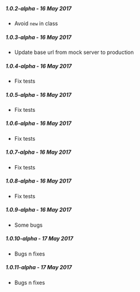 ##### 1.0.2-alpha - 16 May 2017

- Avoid `new` in class

##### 1.0.3-alpha - 16 May 2017

- Update base url from mock server to production

##### 1.0.4-alpha - 16 May 2017

- Fix tests

##### 1.0.5-alpha - 16 May 2017

- Fix tests

##### 1.0.6-alpha - 16 May 2017

- Fix tests

##### 1.0.7-alpha - 16 May 2017

- Fix tests

##### 1.0.8-alpha - 16 May 2017

- Fix tests

##### 1.0.9-alpha - 16 May 2017

- Some bugs

##### 1.0.10-alpha - 17 May 2017

- Bugs n fixes

##### 1.0.11-alpha - 17 May 2017

- Bugs n fixes